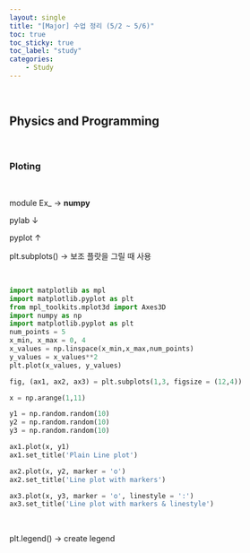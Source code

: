 ```yaml
---
layout: single
title: "[Major] 수업 정리 (5/2 ~ 5/6)"
toc: true
toc_sticky: true
toc_label: "study"
categories:
    - Study
---
```


<br>

## Physics and Programming

<br>

### Ploting

<br>

module Ex_ &rarr; **numpy**

pylab &darr;

pyplot &uarr;

plt.subplots() &rarr; 보조 플랏을 그릴 때 사용

<br>

```py
import matplotlib as mpl
import matplotlib.pyplot as plt
from mpl_toolkits.mplot3d import Axes3D
import numpy as np
import matplotlib.pyplot as plt
num_points = 5
x_min, x_max = 0, 4
x_values = np.linspace(x_min,x_max,num_points) 
y_values = x_values**2 
plt.plot(x_values, y_values)
```
```py
fig, (ax1, ax2, ax3) = plt.subplots(1,3, figsize = (12,4))

x = np.arange(1,11)

y1 = np.random.random(10)
y2 = np.random.random(10)
y3 = np.random.random(10)

ax1.plot(x, y1)
ax1.set_title('Plain Line plot')

ax2.plot(x, y2, marker = 'o')
ax2.set_title('Line plot with markers')

ax3.plot(x, y3, marker = 'o', linestyle = ':')
ax3.set_title('Line plot with markers & linestyle') 
```

<br>

plt.legend() &rarr; create legend

<br>

